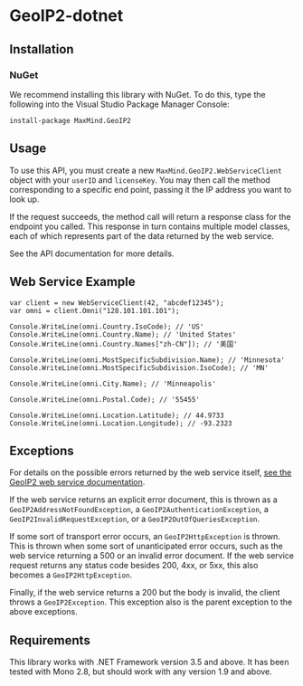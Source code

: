 # GeoIP2-dotnet #

## Installation ##

### NuGet ###

We recommend installing this library with NuGet. To do this, type the following into the Visual Studio Package Manager Console:

```
install-package MaxMind.GeoIP2
```

## Usage ##

To use this API, you must create a new `MaxMind.GeoIP2.WebServiceClient` object with your `userID` and `licenseKey`. You may then call the method corresponding to a specific end point, passing it the IP address you want to look up.

If the request succeeds, the method call will return a response class for the endpoint you called. This response in turn contains multiple model classes, each of which represents part of the data returned by the web service.

See the API documentation for more details.

## Web Service Example ##

```CSharp
var client = new WebServiceClient(42, "abcdef12345");
var omni = client.Omni("128.101.101.101");

Console.WriteLine(omni.Country.IsoCode); // 'US'
Console.WriteLine(omni.Country.Name); // 'United States'
Console.WriteLine(omni.Country.Names["zh-CN"]); // '美国'

Console.WriteLine(omni.MostSpecificSubdivision.Name); // 'Minnesota'
Console.WriteLine(omni.MostSpecificSubdivision.IsoCode); // 'MN'

Console.WriteLine(omni.City.Name); // 'Minneapolis'

Console.WriteLine(omni.Postal.Code); // '55455'

Console.WriteLine(omni.Location.Latitude); // 44.9733
Console.WriteLine(omni.Location.Longitude); // -93.2323

```

## Exceptions ##

For details on the possible errors returned by the web service itself, [see the GeoIP2 web service documentation](http://dev.maxmind.com/geoip2/geoip/web-services).

If the web service returns an explicit error document, this is thrown as a `GeoIP2AddressNotFoundException`, a `GeoIP2AuthenticationException`, a `GeoIP2InvalidRequestException`, or a `GeoIP2OutOfQueriesException`.

If some sort of transport error occurs, an `GeoIP2HttpException` is thrown. This is thrown when some sort of unanticipated error occurs, such as the web service returning a 500 or an invalid error document. If the web service request returns any status code besides 200, 4xx, or 5xx, this also becomes a `GeoIP2HttpException`.

Finally, if the web service returns a 200 but the body is invalid, the client throws a `GeoIP2Exception`. This exception also is the parent exception to the above exceptions.

## Requirements ##

This library works with .NET Framework version 3.5 and above. It has been tested with Mono 2.8, but should work with any version 1.9 and above.